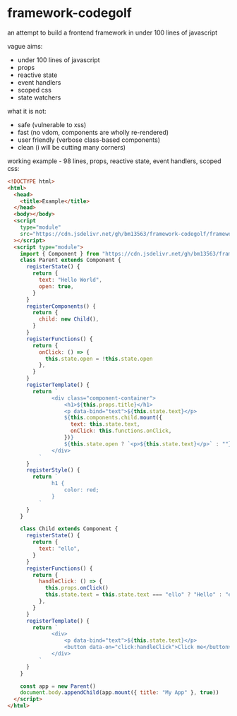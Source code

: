 # framework-codegolf
an attempt to build a frontend framework in under 100 lines of javascript

vague aims:

- under 100 lines of javascript
- props
- reactive state
- event handlers
- scoped css
- state watchers

what it is not:

- safe (vulnerable to xss)
- fast (no vdom, components are wholly re-rendered)
- user friendly (verbose class-based components)
- clean (i will be cutting many corners)

working example - 98 lines, props, reactive state, event handlers, scoped css:

```html
<!DOCTYPE html>
<html>
  <head>
    <title>Example</title>
  </head>
  <body></body>
  <script
    type="module"
    src="https://cdn.jsdelivr.net/gh/bm13563/framework-codegolf/framework.js"
  ></script>
  <script type="module">
    import { Component } from "https://cdn.jsdelivr.net/gh/bm13563/framework-codegolf/framework.js"
    class Parent extends Component {
      registerState() {
        return {
          text: "Hello World",
          open: true,
        }
      }
      registerComponents() {
        return {
          child: new Child(),
        }
      }
      registerFunctions() {
        return {
          onClick: () => {
            this.state.open = !this.state.open
          },
        }
      }
      registerTemplate() {
        return `
              <div class="component-container">
                  <h1>${this.props.title}</h1>
                  <p data-bind="text">${this.state.text}</p>
                  ${this.components.child.mount({
                    text: this.state.text,
                    onClick: this.functions.onClick,
                  })}
                  ${this.state.open ? `<p>${this.state.text}</p>` : ""}
              </div>
          `
      }
      registerStyle() {
        return `
              h1 {
                  color: red;
              }
          `
      }
    }

    class Child extends Component {
      registerState() {
        return {
          text: "ello",
        }
      }
      registerFunctions() {
        return {
          handleClick: () => {
            this.props.onClick()
            this.state.text = this.state.text === "ello" ? "Hello" : "ello"
          },
        }
      }
      registerTemplate() {
        return `
              <div>
                  <p data-bind="text">${this.state.text}</p>
                  <button data-on="click:handleClick">Click me</button>
              </div>
          `
      }
    }

    const app = new Parent()
    document.body.appendChild(app.mount({ title: "My App" }, true))
  </script>
</html>
```
